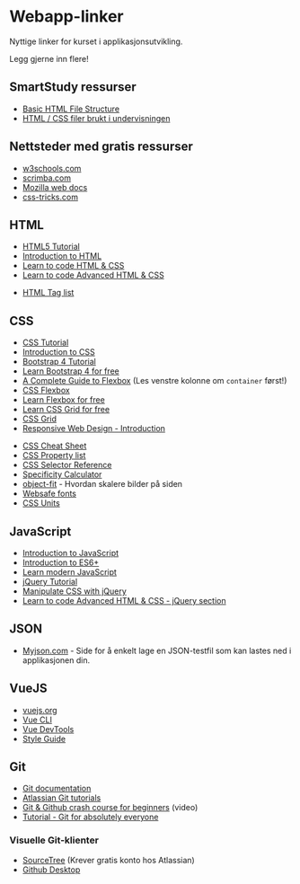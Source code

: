 # Webapp-linker

Nyttige linker for kurset i applikasjonsutvikling.

Legg gjerne inn flere!

## SmartStudy ressurser  

- [Basic HTML File Structure](https://github.com/smartstudy-norge/Basic-HTML-File-Structure)
- [HTML / CSS filer brukt i undervisningen](https://github.com/smartstudy-norge/HTML-CSS-example-files)

## Nettsteder med gratis ressurser

- [w3schools.com](https://www.w3schools.com/)
- [scrimba.com](https://scrimba.com/)
- [Mozilla web docs](https://developer.mozilla.org/en-US/docs/Web)
- [css-tricks.com](https://css-tricks.com/)

## HTML

- [HTML5 Tutorial](https://www.w3schools.com/html/default.asp)
- [Introduction to HTML](https://scrimba.com/g/ghtml)
- [Learn to code HTML & CSS](https://learn.shayhowe.com/html-css/)
- [Learn to code Advanced HTML & CSS](https://learn.shayhowe.com/advanced-html-css/)

* [HTML Tag list](https://www.w3schools.com/tags/default.asp)

## CSS

- [CSS Tutorial](https://www.w3schools.com/css/default.asp)
- [Introduction to CSS](https://scrimba.com/g/gintrotocss)
- [Bootstrap 4 Tutorial](https://www.w3schools.com/bootstrap4/default.asp)
- [Learn Bootstrap 4 for free](https://scrimba.com/g/gbootstrap4)
- [A Complete Guide to Flexbox](https://css-tricks.com/snippets/css/a-guide-to-flexbox/) (Les venstre kolonne om `container` først!)
- [CSS Flexbox](https://www.w3schools.com/Css/css3_flexbox.asp)
- [Learn Flexbox for free](https://scrimba.com/g/gflexbox)
- [Learn CSS Grid for free](https://scrimba.com/g/gR8PTE)
- [CSS Grid](https://www.w3schools.com/Css/css_grid.asp)
- [Responsive Web Design - Introduction](https://www.w3schools.com/css/css_rwd_intro.asp)

* [CSS Cheat Sheet](https://adam-marsden.co.uk/css-cheat-sheet)
* [CSS Property list](https://www.w3schools.com/cssref/default.asp)
* [CSS Selector Reference](https://www.w3schools.com/cssref/css_selectors.asp)
* [Specificity Calculator](https://specificity.keegan.st/)
* [object-fit](https://css-tricks.com/almanac/properties/o/object-fit/) - Hvordan skalere bilder på siden
* [Websafe fonts](https://www.w3schools.com/cssref/css_websafe_fonts.asp)
* [CSS Units](https://www.w3schools.com/cssref/css_units.asp)

## JavaScript

- [Introduction to JavaScript](https://scrimba.com/g/gintrotojavascript)
- [Introduction to ES6+](https://scrimba.com/g/gintrotoes6)
- [Learn modern JavaScript](https://scrimba.com/g/ges6)
- [jQuery Tutorial](https://www.w3schools.com/jquery/)
- [Manipulate CSS with jQuery](https://www.quackit.com/jquery/tutorial/jquery_css_manipulation.cfm)
- [Learn to code Advanced HTML & CSS - jQuery section](https://learn.shayhowe.com/advanced-html-css/jquery/)

## JSON
- [Myjson.com](http://myjson.com) - Side for å enkelt lage en JSON-testfil som kan lastes ned i applikasjonen din.

## VueJS
- [vuejs.org](https://vuejs.org/)
- [Vue CLI](https://cli.vuejs.org/)
- [Vue DevTools](https://github.com/vuejs/vue-devtools)
- [Style Guide](https://vuejs.org/v2/style-guide/)

## Git

- [Git documentation](https://git-scm.com/docs/gittutorial)
- [Atlassian Git tutorials](https://www.atlassian.com/git/tutorials)
- [Git & Github crash course for beginners](https://www.youtube.com/watch?v=SWYqp7iY_Tc) (video)
- [Tutorial - Git for absolutely everyone](https://thenewstack.io/tutorial-git-for-absolutely-everyone/)

### Visuelle Git-klienter

- [SourceTree](https://www.sourcetreeapp.com/) (Krever gratis konto hos Atlassian)
- [Github Desktop](https://desktop.github.com/)

